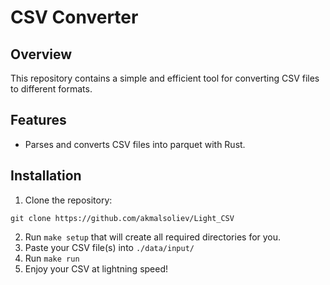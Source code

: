 # CSV Converter

## Overview 
This repository contains a simple and efficient tool for converting
CSV files to different formats.

## Features
- Parses and converts CSV files into parquet with Rust.

## Installation
1. Clone the repository:

`git clone https://github.com/akmalsoliev/Light_CSV`

2. Run `make setup` that will create all required directories for you. 
3. Paste your CSV file(s) into `./data/input/`
4. Run `make run`
5. Enjoy your CSV at lightning speed!
